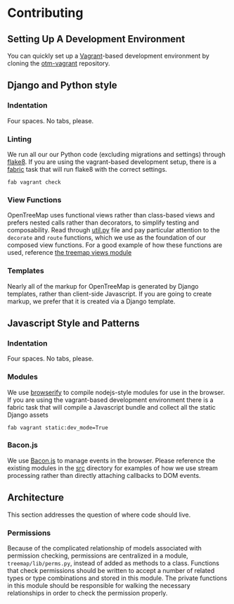 # Contributing

## Setting Up A Development Environment

You can quickly set up a [Vagrant](https://www.vagrantup.com/)-based development environment by
cloning the [otm-vagrant](https://github.com/opentreemap/otm2-vagrant)
repository.

## Django and Python style

### Indentation

Four spaces. No tabs, please.

### Linting

We run all our our Python code (excluding migrations and settings)
through [flake8](https://flake8.readthedocs.org/en/2.2.3/). If you are
using the vagrant-based development setup, there is a
[fabric](http://www.fabfile.org/) task that will run flake8 with the
correct settings.

```
fab vagrant check
```

### View Functions

OpenTreeMap uses functional views rather than class-based views and
prefers nested calls rather than decorators, to simplify testing and
composability. Read through [util.py](https://github.com/OpenTreeMap/OTM2/blob/master/opentreemap/opentreemap/util.py)
file and pay particular attention to the ``decorate`` and ``route``
functions, which we use as the foundation of our composed view
functions. For a good example of how these functions are used,
reference [the treemap views module](https://github.com/OpenTreeMap/OTM2/blob/master/opentreemap/treemap/views/__init__.py)

### Templates

Nearly all of the markup for OpenTreeMap is generated by Django
templates, rather than client-side Javascript. If you are going to
create markup, we prefer that it is created via a Django template.

## Javascript Style and Patterns

### Indentation

Four spaces. No tabs, please.

### Modules

We use [browserify](http://browserify.org/) to compile nodejs-style
modules for use in the browser. If you are using the vagrant-based
development environment there is a fabric task that will compile a
Javascript bundle and collect all the static Django assets

```
fab vagrant static:dev_mode=True
```

### Bacon.js

We use [Bacon.js](http://baconjs.github.io/) to manage events in the
browser. Please reference the existing modules in the
[src](https://github.com/OpenTreeMap/OTM2/tree/master/opentreemap/treemap/js/src)
directory for examples of how we use stream processing rather than
directly attaching callbacks to DOM events.

## Architecture

This section addresses the question of where code should live.

### Permissions

Because of the complicated relationship of models associated with permission checking, permissions are centralized in a module, `treemap/lib/perms.py`, instead of added as methods to a class. Functions that check permissions should be written to accept a number of related types or type combinations and stored in this module. The private functions in this module should be responsible for walking the necessary relationships in order to check the permission properly.

